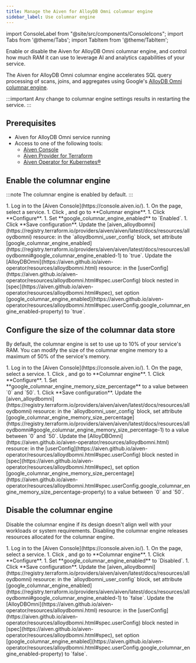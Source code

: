 ```yaml
---
title: Manage the Aiven for AlloyDB Omni columnar engine
sidebar_label: Use columnar engine
---
```


import ConsoleLabel from "@site/src/components/ConsoleIcons";
import Tabs from '@theme/Tabs';
import TabItem from '@theme/TabItem';

Enable or disable the Aiven for AlloyDB Omni columnar engine, and control how much RAM it can use to leverage AI and analytics capabilities of your service.

The Aiven for AlloyDB Omni columnar engine accelerates SQL query processing of scans,
joins, and aggregates using Google's
[AlloyDB Omni columnar engine](https://cloud.google.com/alloydb/docs/columnar-engine/about).

:::important
Any change to columnar engine settings results in restarting the service.
:::

## Prerequisites

- Aiven for AlloyDB Omni service running
- Access to one of the following tools:
  - [Aiven Console](https://console.aiven.io/)
  - [Aiven Provider for Terraform](/docs/tools/terraform)
  - [Aiven Operator for Kubernetes®](/docs/tools/kubernetes)

## Enable the columnar engine

:::note
The columnar engine is enabled by default.
:::

<Tabs groupId="group1">
<TabItem value="gui" label="Aiven Console" default>
1. Log in to the [Aiven Console](https://console.aiven.io/).
1. On the <ConsoleLabel name="Services"/> page, select a service.
1. Click <ConsoleLabel name="service settings"/>, and go to **Columnar engine**.
1. Click **Configure**.
1. Set **google_columnar_engine_enabled** to `Enabled`.
1. Click **Save configuration**.
</TabItem>
<TabItem value="tf" label="Aiven Provider for Terraform">
Update the
[aiven_alloydbomni](https://registry.terraform.io/providers/aiven/aiven/latest/docs/resources/alloydbomni)
resource: in the `alloydbomni_user_config` block, set attribute
[google_columnar_engine_enabled](https://registry.terraform.io/providers/aiven/aiven/latest/docs/resources/alloydbomni#google_columnar_engine_enabled-1)
to `true`.
</TabItem>
<TabItem value="k8" label="Aiven Operator for Kubernetes®">
Update the [AlloyDBOmni](https://aiven.github.io/aiven-operator/resources/alloydbomni.html)
resource: in the
[userConfig](https://aiven.github.io/aiven-operator/resources/alloydbomni.html#spec.userConfig)
block nested in
[spec](https://aiven.github.io/aiven-operator/resources/alloydbomni.html#spec),
set option
[google_columnar_engine_enabled](https://aiven.github.io/aiven-operator/resources/alloydbomni.html#spec.userConfig.google_columnar_engine_enabled-property)
to `true`.
</TabItem>
</Tabs>

## Configure the size of the columnar data store

By default, the columnar engine is set to use up to 10% of your service's RAM. You can
modify the size of the columnar engine memory to a maximum of 50% of the service's
memory.

<Tabs groupId="group1">
<TabItem value="gui" label="Aiven Console" default>
1. Log in to the [Aiven Console](https://console.aiven.io/).
1. On the <ConsoleLabel name="Services"/> page, select a service.
1. Click <ConsoleLabel name="service settings"/>, and go to **Columnar engine**.
1. Click **Configure**.
1. Set **google_columnar_engine_memory_size_percentage** to a value between `0` and `50`.
1. Click **Save configuration**.
</TabItem>
<TabItem value="tf" label="Aiven Provider for Terraform">
Update the
[aiven_alloydbomni](https://registry.terraform.io/providers/aiven/aiven/latest/docs/resources/alloydbomni)
resource: in the `alloydbomni_user_config` block, set attribute
[google_columnar_engine_memory_size_percentage](https://registry.terraform.io/providers/aiven/aiven/latest/docs/resources/alloydbomni#google_columnar_engine_memory_size_percentage-1)
to a value between `0` and `50`.
</TabItem>
<TabItem value="k8" label="Aiven Operator for Kubernetes®">
Update the [AlloyDBOmni](https://aiven.github.io/aiven-operator/resources/alloydbomni.html)
resource: in the
[userConfig](https://aiven.github.io/aiven-operator/resources/alloydbomni.html#spec.userConfig)
block nested in
[spec](https://aiven.github.io/aiven-operator/resources/alloydbomni.html#spec),
set option
[google_columnar_engine_memory_size_percentage](https://aiven.github.io/aiven-operator/resources/alloydbomni.html#spec.userConfig.google_columnar_engine_memory_size_percentage-property)
to a value between `0` and `50`.
</TabItem>
</Tabs>

## Disable the columnar engine

Disable the columnar engine if its design doesn't align well with your workloads or system
requirements. Disabling the columnar engine releases resources allocated for the columnar
engine.

<Tabs groupId="group1">
<TabItem value="gui" label="Aiven Console" default>
1. Log in to the [Aiven Console](https://console.aiven.io/).
1. On the <ConsoleLabel name="Services"/> page, select a service.
1. Click <ConsoleLabel name="service settings"/>, and go to **Columnar engine**.
1. Click **Configure**.
1. Set **google_columnar_engine_enabled** to `Disabled`.
1. Click **Save configuration**.
</TabItem>
<TabItem value="tf" label="Aiven Provider for Terraform">
Update the
[aiven_alloydbomni](https://registry.terraform.io/providers/aiven/aiven/latest/docs/resources/alloydbomni)
resource: in the `alloydbomni_user_config` block, set attribute
[google_columnar_engine_enabled](https://registry.terraform.io/providers/aiven/aiven/latest/docs/resources/alloydbomni#google_columnar_engine_enabled-1)
to `false`.
</TabItem>
<TabItem value="k8" label="Aiven Operator for Kubernetes®">
Update the [AlloyDBOmni](https://aiven.github.io/aiven-operator/resources/alloydbomni.html)
resource: in the
[userConfig](https://aiven.github.io/aiven-operator/resources/alloydbomni.html#spec.userConfig)
block nested in
[spec](https://aiven.github.io/aiven-operator/resources/alloydbomni.html#spec),
set option
[google_columnar_engine_enabled](https://aiven.github.io/aiven-operator/resources/alloydbomni.html#spec.userConfig.google_columnar_engine_enabled-property)
to `false`.
</TabItem>
</Tabs>
